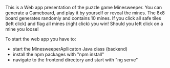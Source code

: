 This is a Web app presentation of the puzzle game Minesweeper. You can generate a Gameboard, and play it by yourself or reveal the mines.
The 8x8 board generates randomly and contains 10 mines. 
If you click all safe tiles (left click) and flag all mines (right click) you win!
Should you left click on a mine you loose!

To start the web app you have to:
- start the MinesweeperApllicaton Java class (backend)
- install the npm packages with "npm install"
- navigate to the frontend directory and start with "ng serve"
